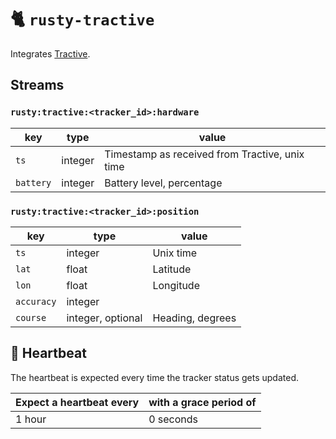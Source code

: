 # 🐈 `rusty-tractive`

Integrates [Tractive](https://tractive.com/).

## Streams

### `rusty:tractive:<tracker_id>:hardware`

| key       | type    | value                                          |
|-----------|---------|------------------------------------------------|
| `ts`      | integer | Timestamp as received from Tractive, unix time |
| `battery` | integer | Battery level, percentage                      |

### `rusty:tractive:<tracker_id>:position`

| key        | type              | value                   |
|------------|-------------------|-------------------------|
| `ts`       | integer           | Unix time               |
| `lat`      | float             | Latitude                |
| `lon`      | float             | Longitude               |
| `accuracy` | integer           |                         |
| `course`   | integer, optional | Heading, degrees        |

## 💓 Heartbeat

The heartbeat is expected every time the tracker status gets updated.

| Expect a heartbeat every | with a grace period of |
|--------------------------|------------------------|
| 1 hour                   | 0 seconds              |
